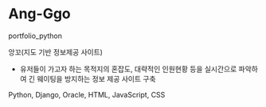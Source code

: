 # Ang-Ggo
portfolio_python

앙꼬(지도 기반 정보제공 사이트)
- 유저들이 가고자 하는 목적지의 혼잡도, 대략적인 인원현황 등을 실시간으로 파악하여 긴 웨이팅을 방지하는 정보 제공 사이트 구축

Python, Django, Oracle, HTML, JavaScript, CSS
